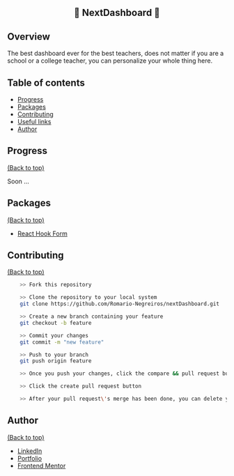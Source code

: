 <div align="center">
  <h2>👀 NextDashboard 👀</h2>
</div>

## Overview

The best dashboard ever for the best teachers, does not matter if you are a school or a college teacher, you can personalize your whole thing here.

## Table of contents

- [Progress](#progress)
- [Packages](#packages)
- [Contributing](#contributing)
- [Useful links](#useful-links)
- [Author](#author)

## Progress

[(Back to top)](#table-of-contents)

Soon ... 

## Packages

[(Back to top)](#table-of-contents)

- [React Hook Form](https://react-hook-form.com)

## Contributing

[(Back to top)](#table-of-contents)

```bash
    >> Fork this repository

    >> Clone the repository to your local system
    git clone https://github.com/Romario-Negreiros/nextDashboard.git

    >> Create a new branch containing your feature
    git checkout -b feature

    >> Commit your changes
    git commit -m "new feature"

    >> Push to your branch
    git push origin feature

    >> Once you push your changes, click the compare && pull request button in your github

    >> Click the create pull request button

    >> After your pull request\'s merge has been done, you can delete your branch
```

## Author

[(Back to top)](#table-of-contents)

- [LinkedIn](https://www.linkedin.com/in/romario-negreiros-8591b6214)
- [Portfolio](https://romario-negreiros.github.io/Romario-frontend/)
- [Frontend Mentor](https://www.frontendmentor.io/profile/Romario-Negreiros)